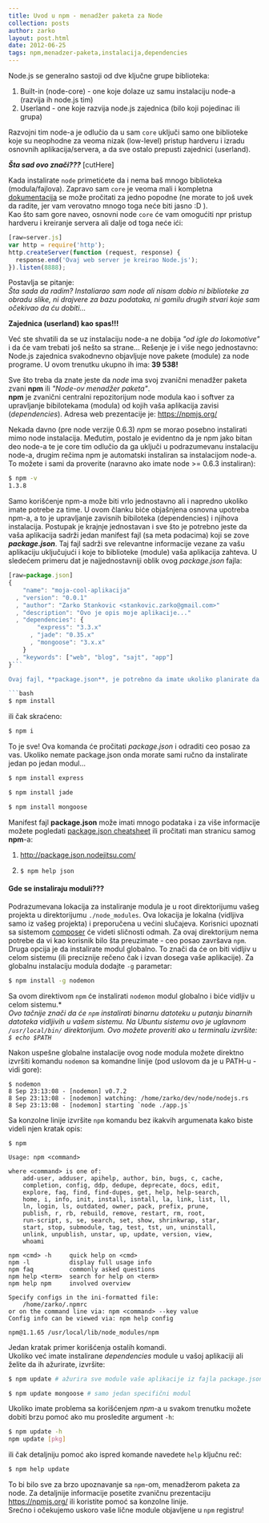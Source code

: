 ```yaml
---
title: Uvod u npm - menadžer paketa za Node
collection: posts
author: zarko
layout: post.html
date: 2012-06-25
tags: npm,menadzer-paketa,instalacija,dependencies
---
```


Node.js se generalno sastoji od dve ključne grupe biblioteka:

 1. Built-in (node-core) - one koje dolaze uz samu instalaciju node-a (razvija ih node.js tim)
 2. Userland - one koje razvija node.js zajednica (bilo koji pojedinac ili grupa)

Razvojni tim node-a je odlučio da u sam `core` uključi samo one biblioteke koje su neophodne za veoma nizak (low-level) pristup hardveru i izradu osnovnih aplikacija/servera, a da sve ostalo prepusti zajednici (userland).  

**_Šta sad ovo znači???_**
[cutHere]

Kada instalirate `node` primetićete da i nema baš mnogo biblioteka (modula/fajlova). Zapravo sam `core` je veoma mali i kompletna [dokumentacija](http://nodejs.org/api/) se može pročitati za jedno popodne (ne morate to još uvek da radite, jer vam verovatno mnogo toga neće biti jasno :D ).  
Kao što sam gore naveo, osnovni node `core` će vam omogućiti npr pristup hardveru i kreiranje servera ali dalje od toga neće ići:

```javascript
[raw=server.js]
var http = require('http');
http.createServer(function (request, response) {
  response.end('Ovaj web server je kreirao Node.js');
}).listen(8888);

```

Postavlja se pitanje:  
_Šta sada da radim? Instaliarao sam node ali nisam dobio ni biblioteke za obradu slike, ni drajvere za bazu podataka, ni gomilu drugih stvari koje sam očekivao da ću dobiti..._

**Zajednica (userland) kao spas!!!**

Već ste shvatili da se uz instalaciju node-a ne dobija _"od igle do lokomotive"_ i da će vam trebati još nešto sa strane...
Rešenje je i više nego jednostavno:  
Node.js zajednica svakodnevno objavljuje nove pakete (module) za node programe. U ovom trenutku ukupno ih ima: **39 538!**  

Sve što treba da znate jeste da _node_ ima svoj zvanični menadžer paketa zvani **npm** ili _"Node-ov menadžer paketa"_.  
**npm** je zvanični centralni repozitorijum node modula kao i softver za upravljanje bibilotekama (modula) od kojih vaša aplikacija zavisi (_dependencies_). Adresa web prezentacije je: https://npmjs.org/

Nekada davno (pre node verzije 0.6.3) _npm_ se morao posebno instalirati mimo node instalacija. Međutim, postalo je evidentno da je npm jako bitan deo node-a te je core tim odlučio da ga uključi u podrazumevanu instalaciju node-a, drugim rečima npm je automatski instaliran sa instalacijom node-a. To možete i sami da proverite (naravno ako imate node >= 0.6.3 instaliran):

```bash
$ npm -v
1.3.8
```

Samo korišćenje npm-a može biti vrlo jednostavno ali i napredno ukoliko imate potrebe za time. U ovom članku biće objašnjena osnovna upotreba npm-a, a to je upravljanje zavisnih bibiloteka (dependencies) i njihova instalacija. Postupak je krajnje jednostavan i sve što je potrebno jeste da vaša aplikacija sadrži jedan manifest fajl (sa meta podacima) koji se zove _**package.json**_. Taj fajl sadrži sve relevantne informacije vezane za vašu aplikaciju uključujući i koje to biblioteke (module) vaša aplikacija zahteva. U sledećem primeru dat je najjednostavniji oblik ovog _package.json_ fajla:

```javascript
[raw=package.json]
{
    "name": "moja-cool-aplikacija"
  , "version": "0.0.1"
  , "author": "Zarko Stankovic <stankovic.zarko@gmail.com>"
  , "description": "Ovo je opis moje aplikacije..."
  , "dependencies": {
        "express": "3.3.x"
      , "jade": "0.35.x"
      , "mongoose": "3.x.x"
    }
  , "keywords": ["web", "blog", "sajt", "app"]
}```

Ovaj fajl, **package.json**, je potrebno da imate ukoliko planirate da javno objavite vašu biblioteku (modul) ili je potrebno za neki deployment sistem koji će automatski instalirati vaše dependencies. Preporučljivo je da vaša aplikacija ima ovaj fajl iako nije neophodan za rad. Da biste instalirali sve module neophodne za rad vaše aplikacije dovoljno je samo da se pozicionirane na root (osnovni) direktorijum vaše aplikacije i izvršite jednu komandu u terminalu:

```bash
$ npm install
```

ili čak skraćeno:

```bash
$ npm i
```

To je sve! Ova komanda će pročitati _package.json_ i odraditi ceo posao za vas. Ukoliko nemate package.json onda morate sami ručno da instalirate jedan po jedan modul...

```bash
$ npm install express
```

```bash
$ npm install jade
```

```bash
$ npm install mongoose
```

Manifest fajl **package.json** može imati mnogo podataka i za više informacije možete pogledati [package.json cheatsheet](http://package.json.nodejitsu.com/) ili pročitati man stranicu samog **npm**-a:

1) http://package.json.nodejitsu.com/

2) `$ npm help json`

#### Gde se instaliraju moduli???

Podrazumevana lokacija za instaliranje modula je u root direktorijumu vašeg projekta u direktorijumu `./node_modules`. Ova lokacija je lokalna (vidljiva samo iz vašeg projekta) i preporučena u većini slučajeva. Korisnici upoznati sa sistemom [composer](http://getcomposer.org/) će videti sličnosti odmah. Za ovaj direktorijum nema potrebe da vi kao korisnik bilo šta preuzimate - ceo posao završava `npm`.  
Druga opcija je da instalirate modul globalno. To znači da će on biti vidljiv u celom sistemu (ili preciznije rečeno čak i izvan dosega vaše aplikacije). Za globalnu instalaciju modula dodajte `-g` parametar:

```bash
$ npm install -g nodemon
```

Sa ovom direktivom `npm` će instalirati `nodemon` modul globalno i biće vidljiv u celom sistemu.*  
_Ovo tačnije znači da će `npm` instalirati binarnu datoteku u putanju binarnih datoteka vidljivih u vašem sistemu. Na Ubuntu sistemu ovo je uglavnom `/usr/local/bin/` direktorijum. Ovo možete proveriti ako u terminalu izvršite: `$ echo $PATH`_

Nakon uspešne globalne instalacije ovog node modula možete direktno izvršiti komandu `nodemon` sa komandne linije (pod uslovom da je u PATH-u - vidi gore):

```
$ nodemon 
8 Sep 23:13:08 - [nodemon] v0.7.2
8 Sep 23:13:08 - [nodemon] watching: /home/zarko/dev/node/nodejs.rs
8 Sep 23:13:08 - [nodemon] starting `node ./app.js`
```

Sa konzolne linije izvršite `npm` komandu bez ikakvih argumenata kako biste videli njen kratak opis:

```nohighlight
$ npm

Usage: npm <command>

where <command> is one of:
    add-user, adduser, apihelp, author, bin, bugs, c, cache,
    completion, config, ddp, dedupe, deprecate, docs, edit,
    explore, faq, find, find-dupes, get, help, help-search,
    home, i, info, init, install, isntall, la, link, list, ll,
    ln, login, ls, outdated, owner, pack, prefix, prune,
    publish, r, rb, rebuild, remove, restart, rm, root,
    run-script, s, se, search, set, show, shrinkwrap, star,
    start, stop, submodule, tag, test, tst, un, uninstall,
    unlink, unpublish, unstar, up, update, version, view,
    whoami

npm <cmd> -h     quick help on <cmd>
npm -l           display full usage info
npm faq          commonly asked questions
npm help <term>  search for help on <term>
npm help npm     involved overview

Specify configs in the ini-formatted file:
    /home/zarko/.npmrc
or on the command line via: npm <command> --key value
Config info can be viewed via: npm help config

npm@1.1.65 /usr/local/lib/node_modules/npm
```

Jedan kratak primer korišćenja ostalih komandi.  
Ukoliko već imate instalirane _dependencies_ module u vašoj aplikaciji ali želite da ih ažurirate, izvršite:

```bash
$ npm update # ažurira sve module vaše aplikacije iz fajla package.json
```
```bash
$ npm update mongoose # samo jedan specifični modul
```

Ukoliko imate problema sa korišćenjem _npm_-a u svakom trenutku možete dobiti brzu pomoć ako mu prosledite argument `-h`:

```bash
$ npm update -h
npm update [pkg]
```

ili čak detaljniju pomoć ako ispred komande navedete `help` ključnu reč:

```bash
$ npm help update
```

To bi bilo sve za brzo upoznavanje sa `npm`-om, menadžerom paketa za node. Za detaljnije informacije posetite zvaničnu prezentaciju https://npmjs.org/ ili koristite pomoć sa konzolne linije.  
Srećno i očekujemo uskoro vaše lične module objavljene u `npm` registru!
